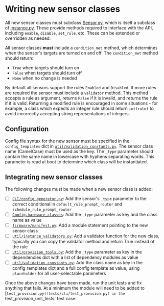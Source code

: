 # Writing new sensor classes

All new sensor classes must subclass [Sensor.py](sensors/Sensor.py), which is itself a subclass of [Instance.py](core/Instance.py). These provide methods required to interface with the API, including `enable`, `disable`, `set_rule`, etc. These can be extended or overridden as needed.

All sensor classes **must** include a `condition_met` method, which determines when the sensor's targets are turned on and off. The `condition_met` method should return:
- `True` when targets should turn on
- `False` when targets should turn off
- `None` when no change is needed

By default all sensors support the rules `Enabled` and `Disabled`. If more rules are required the sensor must include a `validator` method. This method accepts a rule as argument, returns `False` if it is invalid, and returns the rule if it is valid. Returning a modified rule is encouraged in some situations - for example, a class which expects an integer rule should return `int(rule)` to avoid incorrectly accepting string representations of integers.

## Configuration

Config file syntax for the new sensor must be specified in the `config_templates` dict in [`util/validation_constants.py`](util/validation_constants.py). The sensor class name (CamelCase) must be used as the key. The `_type` parameter should contain the same name in lowercase with hyphens separating words. This parameter is read at boot to determine which class will be instantiated.

## Integrating new sensor classes

The following changes must be made when a new sensor class is added:
- [ ] [`CLI/config_generator.py`](CLI/config_generator.py): Add the sensor's `_type` parameter to the correct conditional in `default_rule_prompt_router` and `schedule_rule_prompt_router`
- [ ] [`Config.hardware_classes`](core/Config.py): Add the `_type` parameter as key and the class name as value
- [ ] [`firmware/manifest.py`](firmware/manifest.py): Add a module statement pointing to the new sensor class
- [ ] [`util/instance_validators.py`](util/instance_validators.py): Add a validator function for the new class, typically you can copy the validator method and return True instead of the rule
- [ ] [`util/provision_tools.py`](util/provision_tools.py): Add the `_type` parameter as key in the dependencies dict with a list of dependency modules as value
- [ ] [`util/validation_constants.py`](util/validation_constants.py): Add the class name as key in the config_templates dict and a full config template as value, using `placeholder` for all user-selectable parameters

Once the above changes have been made, run the unit tests and fix anything that fails. At a minimum the module will need to be added to [`test_provision.py](tests/cli/test_provision.py) in the `test_provision_unit_tests` test case.
